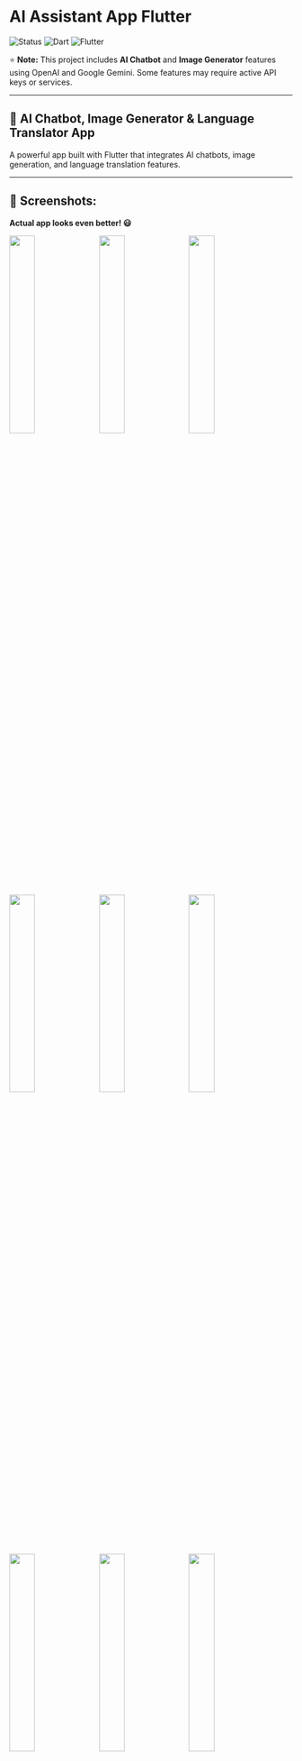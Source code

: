 # AI Assistant App Flutter

![Status](https://img.shields.io/badge/Status-Active-brightgreen)
![Dart](https://img.shields.io/badge/Dart-100%25-brightgreen)
![Flutter](https://img.shields.io/badge/Flutter-Cross%20Platform-blue)

⭐ **Note:** This project includes **AI Chatbot** and **Image Generator** features using OpenAI and Google Gemini. Some features may require active API keys or services.

---

## 📱 AI Chatbot, Image Generator & Language Translator App

A powerful app built with Flutter that integrates AI chatbots, image generation, and language translation features.

---



## 📸 Screenshots:

**Actual app looks even better! 😃**

<kbd>
  <img src="https://github.com/HarshAndroid/ai_assistant/blob/master/sample%20apk/screenshots/1_d.png" width=30% height=30%/>
  <img src="https://github.com/HarshAndroid/ai_assistant/blob/master/sample%20apk/screenshots/2_d.png" width=30% height=30%/>
  <img src="https://github.com/HarshAndroid/ai_assistant/blob/master/sample%20apk/screenshots/3_d.png" width=30% height=30%/>
  <img src="https://github.com/HarshAndroid/ai_assistant/blob/master/sample%20apk/screenshots/4_d.png" width=30% height=30%/>
  <img src="https://github.com/HarshAndroid/ai_assistant/blob/master/sample%20apk/screenshots/5_l.png" width=30% height=30%/>
  <img src="https://github.com/HarshAndroid/ai_assistant/blob/master/sample%20apk/screenshots/5_d.png" width=30% height=30%/>
  <img src="https://github.com/HarshAndroid/ai_assistant/blob/master/sample%20apk/screenshots/6_d.png" width=30% height=30%/>
  <img src="https://github.com/HarshAndroid/ai_assistant/blob/master/sample%20apk/screenshots/7_d.png" width=30% height=30%/>
  <img src="https://github.com/HarshAndroid/ai_assistant/blob/master/sample%20apk/screenshots/8_d.png" width=30% height=30%/>
</kbd>

---

## ✨ Features:

- AI Chatbot with **GPT** and **Google Gemini AI**.
- **Facebook Ads** Integration (for sample purposes).
- AI Image Generator with **GPT** and **Lexica Image Search**.
- AI Multi-Language Translator using **GPT** and **Google Translator**.
- Custom Light/Dark Mode.
- Onboarding/Introduction Screens.
- Animations (Text Animation, Lottie, Fading, etc.)
